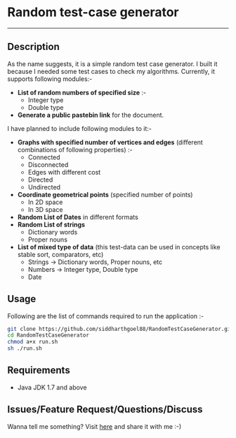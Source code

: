 # Random test-case generator
---------------------------


Description
-----------

As the name suggests, it is a simple random test case generator. I built it because I needed some test cases to check my algorithms. Currently, it supports following modules:-
- **List of random numbers of specified size** :- 
    - Integer type
    - Double type
- **Generate a public pastebin link** for the document.

I have planned to include following modules to it:-
- **Graphs with specified number of vertices and edges** (different combinations of following properties) :-
    - Connected 
    - Disconnected
    - Edges with different cost
    - Directed
    - Undirected
- **Coordinate geometrical points** (specified number of points)
    - In 2D space
    - In 3D space
- **Random List of Dates** in different formats
- **Random List of strings**
    - Dictionary words
    - Proper nouns
- **List of mixed type of data** (this test-data can be used in concepts like stable sort, comparators, etc)
    - Strings -> Dictionary words, Proper nouns, etc
    - Numbers -> Integer type, Double type
    - Date


Usage
-----

Following are the list of commands required to run the application :-

```sh
git clone https://github.com/siddharthgoel88/RandomTestCaseGenerator.git
cd RandomTestCaseGenerator
chmod a+x run.sh
sh ./run.sh
```

Requirements
------------
- Java JDK 1.7 and above

Issues/Feature Request/Questions/Discuss
---------------------------------------
Wanna tell me something? Visit [here] and share it with me :-)

[here]:https://github.com/siddharthgoel88/RandomTestCaseGenerator/issues/new
